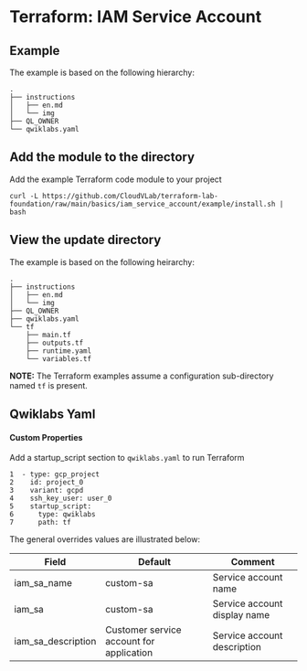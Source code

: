 # Terraform: IAM Service Account 

## Example

The example is based on the following hierarchy:

```
.
├── instructions
│   ├── en.md
│   └── img
├── QL_OWNER
└── qwiklabs.yaml 
```



## Add the module to the directory

Add the example Terraform code module to your project
```
curl -L https://github.com/CloudVLab/terraform-lab-foundation/raw/main/basics/iam_service_account/example/install.sh | bash
```


## View the update directory

The example is based on the following heirarchy:
```
.
├── instructions
│   ├── en.md
│   └── img
├── QL_OWNER
├── qwiklabs.yaml
└── tf
    ├── main.tf
    ├── outputs.tf
    ├── runtime.yaml
    └── variables.tf
```

__NOTE:__ The Terraform examples assume a configuration sub-directory 
named `tf` is present.

## Qwiklabs Yaml

#### Custom Properties

Add a startup_script section to `qwiklabs.yaml` to run Terraform

```
1  - type: gcp_project
2    id: project_0
3    variant: gcpd
4    ssh_key_user: user_0
5    startup_script:
6      type: qwiklabs
7      path: tf
```

The general overrides values are illustrated below:

| Field | Default | Comment |
|-------|---------|---------|
| iam_sa_name | custom-sa | Service account name |
| iam_sa | custom-sa | Service account display name |
| iam_sa_description  | Customer service account for application | Service account description |

